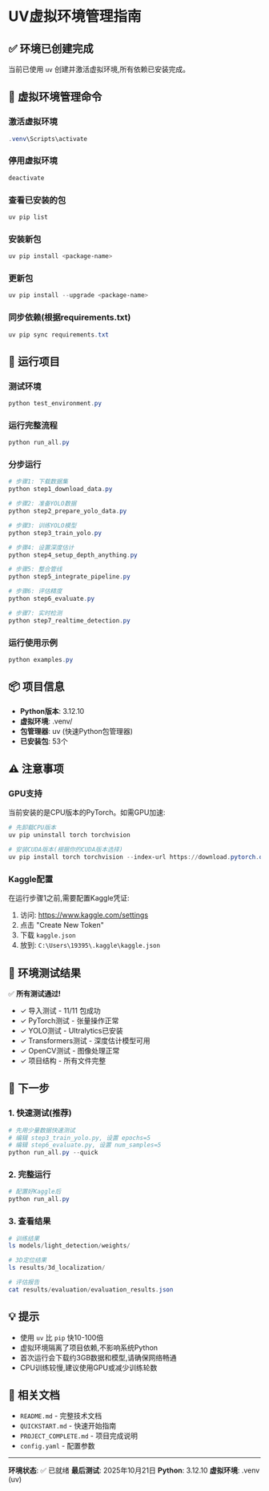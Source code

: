 # UV虚拟环境管理指南

## ✅ 环境已创建完成

当前已使用 `uv` 创建并激活虚拟环境,所有依赖已安装完成。

## 🔧 虚拟环境管理命令

### 激活虚拟环境

```powershell
.venv\Scripts\activate
```

### 停用虚拟环境

```powershell
deactivate
```

### 查看已安装的包

```powershell
uv pip list
```

### 安装新包

```powershell
uv pip install <package-name>
```

### 更新包

```powershell
uv pip install --upgrade <package-name>
```

### 同步依赖(根据requirements.txt)

```powershell
uv pip sync requirements.txt
```

## 🚀 运行项目

### 测试环境

```powershell
python test_environment.py
```

### 运行完整流程

```powershell
python run_all.py
```

### 分步运行

```powershell
# 步骤1: 下载数据集
python step1_download_data.py

# 步骤2: 准备YOLO数据
python step2_prepare_yolo_data.py

# 步骤3: 训练YOLO模型
python step3_train_yolo.py

# 步骤4: 设置深度估计
python step4_setup_depth_anything.py

# 步骤5: 整合管线
python step5_integrate_pipeline.py

# 步骤6: 评估精度
python step6_evaluate.py

# 步骤7: 实时检测
python step7_realtime_detection.py
```

### 运行使用示例

```powershell
python examples.py
```

## 📦 项目信息

- **Python版本**: 3.12.10
- **虚拟环境**: .venv/
- **包管理器**: uv (快速Python包管理器)
- **已安装包**: 53个

## ⚠️ 注意事项

### GPU支持

当前安装的是CPU版本的PyTorch。如需GPU加速:

```powershell
# 先卸载CPU版本
uv pip uninstall torch torchvision

# 安装CUDA版本(根据你的CUDA版本选择)
uv pip install torch torchvision --index-url https://download.pytorch.org/whl/cu118
```

### Kaggle配置

在运行步骤1之前,需要配置Kaggle凭证:

1. 访问: <https://www.kaggle.com/settings>
2. 点击 "Create New Token"
3. 下载 `kaggle.json`
4. 放到: `C:\Users\19395\.kaggle\kaggle.json`

## 🎯 环境测试结果

✅ **所有测试通过!**

- ✓ 导入测试 - 11/11 包成功
- ✓ PyTorch测试 - 张量操作正常
- ✓ YOLO测试 - Ultralytics已安装
- ✓ Transformers测试 - 深度估计模型可用
- ✓ OpenCV测试 - 图像处理正常
- ✓ 项目结构 - 所有文件完整

## 📝 下一步

### 1. 快速测试(推荐)

```powershell
# 先用少量数据快速测试
# 编辑 step3_train_yolo.py, 设置 epochs=5
# 编辑 step6_evaluate.py, 设置 num_samples=5
python run_all.py --quick
```

### 2. 完整运行

```powershell
# 配置好Kaggle后
python run_all.py
```

### 3. 查看结果

```powershell
# 训练结果
ls models/light_detection/weights/

# 3D定位结果
ls results/3d_localization/

# 评估报告
cat results/evaluation/evaluation_results.json
```

## 💡 提示

- 使用 `uv` 比 `pip` 快10-100倍
- 虚拟环境隔离了项目依赖,不影响系统Python
- 首次运行会下载约3GB数据和模型,请确保网络畅通
- CPU训练较慢,建议使用GPU或减少训练轮数

## 🔗 相关文档

- `README.md` - 完整技术文档
- `QUICKSTART.md` - 快速开始指南
- `PROJECT_COMPLETE.md` - 项目完成说明
- `config.yaml` - 配置参数

---

**环境状态**: ✅ 已就绪
**最后测试**: 2025年10月21日
**Python**: 3.12.10
**虚拟环境**: .venv (uv)
